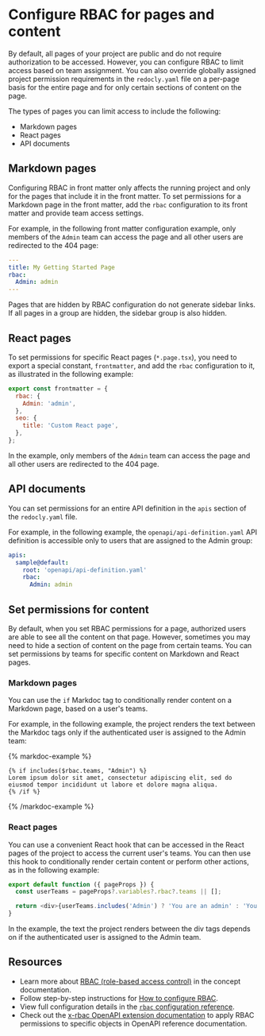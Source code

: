 # Configure RBAC for pages and content

By default, all pages of your project are public and do not require authorization to be accessed.
However, you can configure RBAC to limit access based on team assignment.
You can also override globally assigned project permission requirements in the `redocly.yaml` file on a per-page basis for the entire page and for only certain sections of content on the page.

The types of pages you can limit access to include the following:

- Markdown pages
- React pages
- API documents

## Markdown pages

Configuring RBAC in front matter only affects the running project and only for the pages that include it in the front matter.
To set permissions for a Markdown page in the front matter, add the `rbac` configuration to its front matter and provide team access settings.

For example, in the following front matter configuration example, only members of the `Admin` team can access the page and all other users are redirected to the 404 page:

```yaml
---
title: My Getting Started Page
rbac:
  Admin: admin
---
```

Pages that are hidden by RBAC configuration do not generate sidebar links.
If all pages in a group are hidden, the sidebar group is also hidden.

## React pages

To set permissions for specific React pages (`*.page.tsx`), you need to export a special constant, `frontmatter`, and add the `rbac` configuration to it, as illustrated in the following example:

```javascript
export const frontmatter = {
  rbac: {
    Admin: 'admin',
  },
  seo: {
    title: 'Custom React page',
  },
};
```

In the example, only members of the `Admin` team can access the page and all other users are redirected to the 404 page.

## API documents

You can set permissions for an entire API definition in the `apis` section of the `redocly.yaml` file.

For example, in the following example, the `openapi/api-definition.yaml` API definition is accessible only to users that are assigned to the Admin group:

```yaml
apis:
  sample@default:
    root: 'openapi/api-definition.yaml'
    rbac:
      Admin: admin
```

## Set permissions for content

By default, when you set RBAC permissions for a page, authorized users are able to see all the content on that page.
However, sometimes you may need to hide a section of content on the page from certain teams.
You can set permissions by teams for specific content on Markdown and React pages.

### Markdown pages

You can use the `if` Markdoc tag to conditionally render content on a Markdown page, based on a user's teams.

For example, in the following example, the project renders the text between the Markdoc tags only if the authenticated user is assigned to the Admin team:

{% markdoc-example %}

```markdoc
{% if includes($rbac.teams, "Admin") %}
Lorem ipsum dolor sit amet, consectetur adipiscing elit, sed do eiusmod tempor incididunt ut labore et dolore magna aliqua.
{% /if %}
```

{% /markdoc-example %}

### React pages

You can use a convenient React hook that can be accessed in the React pages of the project to access the current user's teams.
You can then use this hook to conditionally render certain content or perform other actions, as in the following example:

```typescript
export default function ({ pageProps }) {
  const userTeams = pageProps?.variables?.rbac?.teams || [];

  return <div>{userTeams.includes('Admin') ? 'You are an admin' : 'You are not an admin'}</div>;
}
```

In the example, the text the project renders between the div tags depends on if the authenticated user is assigned to the Admin team.

## Resources

- Learn more about [RBAC (role-based access control)](../../concepts/rbac.md) in the concept documentation.
- Follow step-by-step instructions for [How to configure RBAC](./index.md).
- View full configuration details in the [`rbac` configuration reference](../../../config/rbac.md).
- Check out the [x-rbac OpenAPI extension documentation](../../../author/reference/openapi-extensions/x-rbac.md) to apply RBAC permissions to specific objects in OpenAPI reference documentation.

